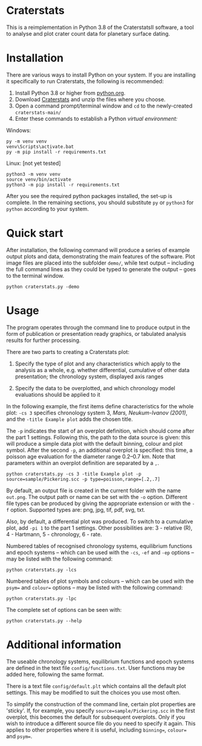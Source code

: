 
# Craterstats

This is a reimplementation in Python 3.8 of the CraterstatsII software, a tool to analyse and plot crater count data for planetary surface dating.

# Installation

There are various ways to install Python on your system. If you are installing it specifically to run Craterstats, the following is recommended:

1. Install Python 3.8 or higher from  [python.org](https://www.python.org/downloads/).
1. Download [Craterstats](https://github.com/ggmichael/craterstats/archive/main.zip) and unzip the files where you choose.
1. Open a command prompt/terminal window and `cd` to the newly-created `craterstats-main/`
1. Enter these commands to establish a Python *virtual environment:*

Windows:

    py -m venv venv
    venv\Scripts\activate.bat
    py -m pip install -r requirements.txt

Linux: [not yet tested]

    python3 -m venv venv
    source venv/bin/activate
    python3 -m pip install -r requirements.txt

After you see the required python packages installed, the set-up is complete. In the remaining sections, you should substitute `py` or `python3` for `python` according to your system. 
 
# Quick start

After installation, the following command will produce a series of example output plots and data, demonstrating the main features of the software. Plot image files are placed into the subfolder `demo/`, while text output – including the full command lines as they could be typed to generate the output – goes to the terminal window.

    python craterstats.py -demo


# Usage

The program operates through the command line to produce output in the form of publication or presentation ready graphics, or tabulated analysis results for further processing.

There are two parts to creating a Craterstats plot:

1. Specify the type of plot and any characteristics which apply to the analysis as a whole, e.g. whether differential, cumulative of other data presentation; the chronology system, displayed axis ranges

2. Specify the data to be overplotted, and which chronology model evaluations should be applied to it

In the following example, the first items define characteristics for the whole plot: `-cs 3` specifies chronology system 3, *Mars, Neukum-Ivanov (2001)*, and the `-title Example plot` adds the chosen title.

The `-p` indicates the start of an overplot definition, which should come after the part 1 settings. Following this, the path to the data source is given: this will produce a simple data plot with the default binning, colour and plot symbol. After the second `-p`, an additional overplot is specified: this time, a poisson age evaluation for the diameter range 0.2–0.7 km. Note that parameters within an overplot definition are separated by a `,`.  

    python craterstats.py -cs 3 -title Example plot -p source=sample/Pickering.scc -p type=poisson,range=[.2,.7]

By default, an output file is created in the current folder with the name `out.png`. The output path or name can be set with the `-o` option.  Different file types can be produced by giving the appropriate extension or with the `-f` option. Supported types are: png, jpg, tif, pdf, svg, txt.

Also, by default, a differential plot was produced. To switch to a cumulative plot, add `-pi 1` to the part 1 settings. Other possibilities are: 3 - relative (R), 4 - Hartmann, 5 - chronology, 6 - rate.

Numbered tables of recognised chronology systems, equilibrium functions and epoch systems – which can be used with the `-cs`, `-ef` and `-ep` options – may be listed with the following command:

    python craterstats.py -lcs

Numbered tables of plot symbols and colours – which can be used with the `psym=` and `colour=` options – may be listed with the following command:

    python craterstats.py -lpc

The complete set of options can be seen with:

    python craterstats.py --help

# Additional information

The useable chronology systems, equilibrium functions and epoch systems are defined in the text file `config/functions.txt`. User functions may be added here, following the same format.

There is a text file `config/default.plt` which contains all the default plot settings. This may be modified to suit the choices you use most often.

To simplify the construction of the command line, certain plot properties are 'sticky'. If, for example, you specify `source=sample/Pickering.scc` in the first overplot, this becomes the default for subsequent overplots. Only if you wish to introduce a different source file do you need to specify it again. This applies to other properties where it is useful, including `binning=`, `colour=` and `psym=`.

